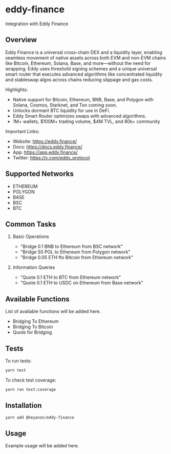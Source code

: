 # eddy-finance

Integration with Eddy Finance

## Overview

Eddy Finance is a universal cross-chain DEX and a liquidity layer, enabling seamless movement of native assets across both EVM and non-EVM chains like Bitcoin, Ethereum, Solana, Base, and more—without the need for wrapping.
Eddy uses threshold signing schemes and a unique universal smart router that executes advanced algorithms like concentrated liquidity and stableswap algos across chains reducing slippage and gas costs.

Highlights:

-   Native support for Bitcoin, Ethereum, BNB, Base, and Polygon with Solana, Cosmos, Starknet, and Ton coming soon.
-   Unlocks dormant BTC liquidity for use in DeFi.
-   Eddy Smart Router optimizes swaps with advanced algorithms.
-   1M+ wallets, $100M+ trading volume, $4M TVL, and 80k+ community

Important Links:

-   Website: https://eddy.finance/
-   Docs: https://docs.eddy.finance/
-   App: https://app.eddy.finance/
-   Twitter: https://x.com/eddy_protocol

## Supported Networks

-   ETHEREUM
-   POLYGON
-   BASE
-   BSC
-   BTC

## Common Tasks

1. Basic Operations

    - "Bridge 0.1 BNB to Ethereum from BSC network"
    - "Bridge 50 POL to Ethereum from Polygon network"
    - "Bridge 0.05 ETH fto Bitcoin from Ethereum network"

2. Information Queries
    - "Quote 0.1 ETH to BTC from Ethereum network"
    - "Quote 0.1 ETH to USDC on Ethereum from Base network"

## Available Functions

List of available functions will be added here.

-   Bridging To Ethereum
-   Bridging To Bitcoin
-   Quote for Bridging

## Tests

To run tests:

```bash
yarn test
```

To check test coverage:

```bash
yarn run test:coverage
```

## Installation

```bash
yarn add @heyanon/eddy-finance
```

## Usage

Example usage will be added here.
